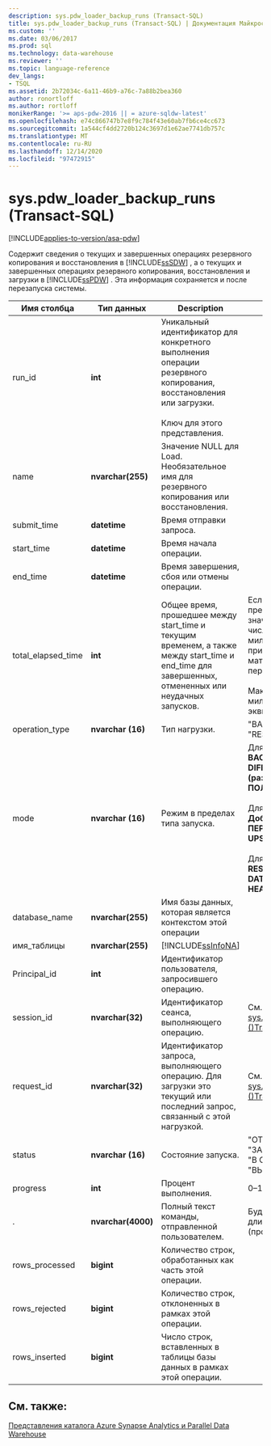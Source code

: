 ```yaml
---
description: sys.pdw_loader_backup_runs (Transact-SQL)
title: sys.pdw_loader_backup_runs (Transact-SQL) | Документация Майкрософт
ms.custom: ''
ms.date: 03/06/2017
ms.prod: sql
ms.technology: data-warehouse
ms.reviewer: ''
ms.topic: language-reference
dev_langs:
- TSQL
ms.assetid: 2b72034c-6a11-46b9-a76c-7a88b2bea360
author: ronortloff
ms.author: rortloff
monikerRange: '>= aps-pdw-2016 || = azure-sqldw-latest'
ms.openlocfilehash: e74c866747b7e8f9c784f43e60ab7fb6ce4cc673
ms.sourcegitcommit: 1a544cf4dd2720b124c3697d1e62ae7741db757c
ms.translationtype: MT
ms.contentlocale: ru-RU
ms.lasthandoff: 12/14/2020
ms.locfileid: "97472915"
---
```

# <a name="syspdw_loader_backup_runs-transact-sql"></a>sys.pdw_loader_backup_runs (Transact-SQL)
[!INCLUDE[applies-to-version/asa-pdw](../../includes/applies-to-version/asa-pdw.md)]

  Содержит сведения о текущих и завершенных операциях резервного копирования и восстановления в [!INCLUDE[ssSDW](../../includes/sssdw-md.md)] , а о текущих и завершенных операциях резервного копирования, восстановления и загрузки в [!INCLUDE[ssPDW](../../includes/sspdw-md.md)] . Эта информация сохраняется и после перезапуска системы.  
  
|Имя столбца|Тип данных|Description|Диапазон|  
|-----------------|---------------|-----------------|-----------|  
|run_id|**int**|Уникальный идентификатор для конкретного выполнения операции резервного копирования, восстановления или загрузки.<br /><br /> Ключ для этого представления.||  
|name|**nvarchar(255)**|Значение NULL для Load. Необязательное имя для резервного копирования или восстановления.||  
|submit_time|**datetime**|Время отправки запроса.||  
|start_time|**datetime**|Время начала операции.||  
|end_time|**datetime**|Время завершения, сбоя или отмены операции.||  
|total_elapsed_time|**int**|Общее время, прошедшее между start_time и текущим временем, а также между start_time и end_time для завершенных, отмененных или неудачных запусков.|Если total_elapsed_time превышает максимальное значение для целого числа (24,8 дней в миллисекундах), это приведет к сбою материализации из-за переполнения.<br /><br /> Максимальное значение в миллисекундах эквивалентно 24,8 дням.|  
|operation_type|**nvarchar (16)**|Тип нагрузки.|"BACKUP", "LOAD", "RESTORE"|  
|mode|**nvarchar (16)**|Режим в пределах типа запуска.|Для operation_type = **BACKUP**<br />**DIFFERENTIAL (разностная)**<br />**ПОЛНОЕ**<br /><br /> Для operation_type = **Load**<br />**Добавление**<br />**ПЕРЕЗАГРУЗИТЬ**<br />**UPSERT**<br /><br /> Для operation_type = **RESTORE**<br />**DATABASE**<br />**HEADER_ONLY**|  
|database_name|**nvarchar(255)**|Имя базы данных, которая является контекстом этой операции||  
|имя_таблицы|**nvarchar(255)**|[!INCLUDE[ssInfoNA](../../includes/ssinfona-md.md)]||  
|Principal_id|**int**|Идентификатор пользователя, запросившего операцию.||  
|session_id|**nvarchar(32)**|Идентификатор сеанса, выполняющего операцию.|См. session_id в [sys.dm_pdw_exec_sessions &#40;&#41;Transact-SQL ](../../relational-databases/system-dynamic-management-views/sys-dm-pdw-exec-sessions-transact-sql.md).|  
|request_id|**nvarchar(32)**|Идентификатор запроса, выполняющего операцию. Для загрузки это текущий или последний запрос, связанный с этой нагрузкой.|См. request_id в [sys.dm_pdw_exec_requests &#40;&#41;Transact-SQL ](../../relational-databases/system-dynamic-management-views/sys-dm-pdw-exec-requests-transact-sql.md).|  
|status|**nvarchar (16)**|Состояние запуска.|"ОТМЕНЕНО", "ЗАВЕРШЕНО", "СБОЙ", "В ОЧЕРЕДИ", "ВЫПОЛНЯЕТСЯ"|  
|progress|**int**|Процент выполнения.|0–100|  
|.|**nvarchar(4000)**|Полный текст команды, отправленной пользователем.|Будет обрезано, если длиннее 4000 символов (пробелов).|  
|rows_processed|**bigint**|Количество строк, обработанных как часть этой операции.||  
|rows_rejected|**bigint**|Количество строк, отклоненных в рамках этой операции.||  
|rows_inserted|**bigint**|Число строк, вставленных в таблицы базы данных в рамках этой операции.||  
  
## <a name="see-also"></a>См. также:  
 [Представления каталога Azure Synapse Analytics и Parallel Data Warehouse](../../relational-databases/system-catalog-views/sql-data-warehouse-and-parallel-data-warehouse-catalog-views.md)  
  
  
